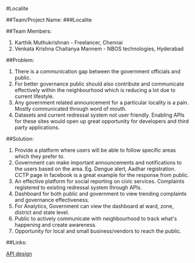 #Localite

##Team/Project Name: 
###Localite

##Team Members:
1. Karthik Muthukrishnan - Freelancer, Chennai <br/>
2. Venkata Krishna Chaitanya Mannem - NBOS technologies, Hyderabad <br/>

##Problem: 
1. There is a communication gap between the government officials and public. <br/>
2. For better governance public should also contribute and communicate effectively within the neighbourhood which is reducing a lot due to current lifestyle. <br/>
3. Any government related announcement for a particular locality is a pain. Mostly communicated through word of mouth. <br/>
4. Datasets and current redressal system not user friendly. Enabling APIs for these sites would open up great opportunity for developers and third party applications. <br/>

##Solution: 
1. Provide a platform where users will be able to follow specific areas which they prefer to. <br/>
2. Government can make important announcements and notifications to the users based on the area. Eg. Dengue alert, Aadhar registration. CCTP page in facebook is a great example for the response from public. <br/>
3. An effective platform for social reporting on civic services. Complaints registered to existing redressal system through APIs. <br/>
4. Dashboard for both public and government to view trending complaints and governance effectiveness. <br/>
5. For Analytics, Government can view the dashboard at ward, zone, district and state level. <br/>
6. Public to actively communicate with neighbourhood to track what's happening and create awareness. <br/> 
7. Opportunity for local and small business/vendors to reach the public. <br/>

##Links:

[API design](https://sites.google.com/site/cmagrievanceapi/)
